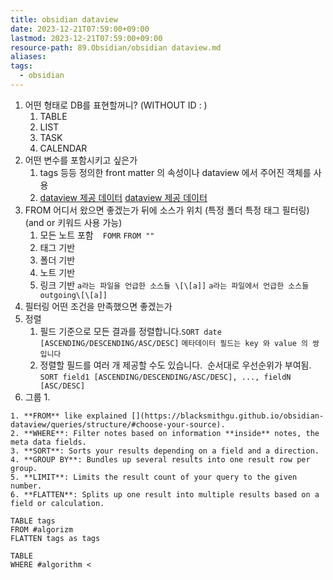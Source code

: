 ```yaml
---
title: obsidian dataview
date: 2023-12-21T07:59:00+09:00
lastmod: 2023-12-21T07:59:00+09:00
resource-path: 89.Obsidian/obsidian dataview.md
aliases: 
tags:
  - obsidian
---
```

1. 어떤 형태로 DB를 표현할꺼니? (WITHOUT ID : )
	1. TABLE
	2. LIST
	3. TASK
	4. CALENDAR
2. 어떤 변수를 포함시키고 싶은가
	1. tags 등등 정의한 front matter 의 속성이나 dataview 에서 주어진 객체를 사용
	2. [dataview 제공 데이터](https://blacksmithgu.github.io/obsidian-dataview/annotation/metadata-pages/) [dataview 제공 데이터](dataview%20제공%20데이터.md)
3.  FROM 어디서 왔으면 좋겠는가 뒤에 소스가 위치 (특정 폴더 특정 태그 필터링) (and or 키워드 사용 가능)
	1. 모든 노트 포함 ` ` `FOMR` `FROM ""`
	2. 태그 기반
	3. 폴더 기반
	4. 노트 기반
	5. 링크 기반 `a라는 파일을 언급한 소스들 \[\[a]]` `a라는 파일에서 언급한 소스들 outgoing\[\[a]]`
4. 필터링 어떤 조건을 만족했으면 좋겠는가
5. 정렬
	1. 필드 기준으로 모든 결과를 정렬합니다.`SORT date [ASCENDING/DESCENDING/ASC/DESC]` `메타데이터 필드는 key 와 value 의 쌍입니다`
	2. 정렬할 필드를 여러 개 제공할 수도 있습니다.  순서대로 우선순위가 부여됨. `SORT field1 [ASCENDING/DESCENDING/ASC/DESC], ..., fieldN [ASC/DESC]`
6. 그룹
	1. 
```
1. **FROM** like explained [](https://blacksmithgu.github.io/obsidian-dataview/queries/structure/#choose-your-source).
2. **WHERE**: Filter notes based on information **inside** notes, the meta data fields.
3. **SORT**: Sorts your results depending on a field and a direction.
4. **GROUP BY**: Bundles up several results into one result row per group.
5. **LIMIT**: Limits the result count of your query to the given number.
6. **FLATTEN**: Splits up one result into multiple results based on a field or calculation.
```





```dataview
TABLE tags 
FROM #algorizm 
FLATTEN tags as tags
```


```dataview
TABLE
WHERE #algorithm < 
```
